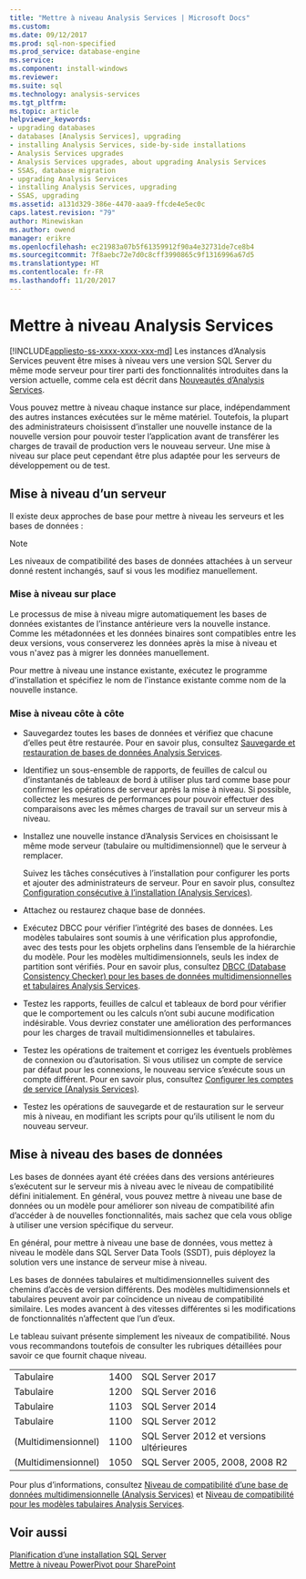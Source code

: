```yaml
---
title: "Mettre à niveau Analysis Services | Microsoft Docs"
ms.custom: 
ms.date: 09/12/2017
ms.prod: sql-non-specified
ms.prod_service: database-engine
ms.service: 
ms.component: install-windows
ms.reviewer: 
ms.suite: sql
ms.technology: analysis-services
ms.tgt_pltfrm: 
ms.topic: article
helpviewer_keywords:
- upgrading databases
- databases [Analysis Services], upgrading
- installing Analysis Services, side-by-side installations
- Analysis Services upgrades
- Analysis Services upgrades, about upgrading Analysis Services
- SSAS, database migration
- upgrading Analysis Services
- installing Analysis Services, upgrading
- SSAS, upgrading
ms.assetid: a131d329-386e-4470-aaa9-ffcde4e5ec0c
caps.latest.revision: "79"
author: Minewiskan
ms.author: owend
manager: erikre
ms.openlocfilehash: ec21983a07b5f61359912f90a4e32731de7ce8b4
ms.sourcegitcommit: 7f8aebc72e7d0c8cff3990865c9f1316996a67d5
ms.translationtype: HT
ms.contentlocale: fr-FR
ms.lasthandoff: 11/20/2017
---
```

# <a name="upgrade-analysis-services"></a>Mettre à niveau Analysis Services
[!INCLUDE[appliesto-ss-xxxx-xxxx-xxx-md](../../includes/appliesto-ss-xxxx-xxxx-xxx-md.md)] Les instances d’Analysis Services peuvent être mises à niveau vers une version SQL Server du même mode serveur pour tirer parti des fonctionnalités introduites dans la version actuelle, comme cela est décrit dans [Nouveautés d’Analysis Services](../../analysis-services/what-s-new-in-analysis-services.md).  
  
 Vous pouvez mettre à niveau chaque instance sur place, indépendamment des autres instances exécutées sur le même matériel. Toutefois, la plupart des administrateurs choisissent d’installer une nouvelle instance de la nouvelle version pour pouvoir tester l’application avant de transférer les charges de travail de production vers le nouveau serveur. Une mise à niveau sur place peut cependant être plus adaptée pour les serveurs de développement ou de test.  
  
## <a name="server-upgrade"></a>Mise à niveau d’un serveur  
 Il existe deux approches de base pour mettre à niveau les serveurs et les bases de données :  
  
> [!NOTE]
> Les niveaux de compatibilité des bases de données attachées à un serveur donné restent inchangés, sauf si vous les modifiez manuellement.
   
  
### <a name="in-place-upgrade"></a>Mise à niveau sur place  
 Le processus de mise à niveau migre automatiquement les bases de données existantes de l’instance antérieure vers la nouvelle instance. Comme les métadonnées et les données binaires sont compatibles entre les deux versions, vous conserverez les données après la mise à niveau et vous n'avez pas à migrer les données manuellement.  
  
 Pour mettre à niveau une instance existante, exécutez le programme d'installation et spécifiez le nom de l'instance existante comme nom de la nouvelle instance.  
  
### <a name="side-by-side-upgrade"></a>Mise à niveau côte à côte  
  
-   Sauvegardez toutes les bases de données et vérifiez que chacune d’elles peut être restaurée. Pour en savoir plus, consultez [Sauvegarde et restauration de bases de données Analysis Services](../../analysis-services/multidimensional-models/backup-and-restore-of-analysis-services-databases.md).  
  
-   Identifiez un sous-ensemble de rapports, de feuilles de calcul ou d’instantanés de tableaux de bord à utiliser plus tard comme base pour confirmer les opérations de serveur après la mise à niveau. Si possible, collectez les mesures de performances pour pouvoir effectuer des comparaisons avec les mêmes charges de travail sur un serveur mis à niveau.  
  
-   Installez une nouvelle instance d’Analysis Services en choisissant le même mode serveur (tabulaire ou multidimensionnel) que le serveur à remplacer. 
  
     Suivez les tâches consécutives à l’installation pour configurer les ports et ajouter des administrateurs de serveur. Pour en savoir plus, consultez [Configuration consécutive à l’installation &#40;Analysis Services&#41;](../../analysis-services/instances/post-install-configuration-analysis-services.md).  
  
-   Attachez ou restaurez chaque base de données.  
  
-   Exécutez DBCC pour vérifier l’intégrité des bases de données. Les modèles tabulaires sont soumis à une vérification plus approfondie, avec des tests pour les objets orphelins dans l’ensemble de la hiérarchie du modèle. Pour les modèles multidimensionnels, seuls les index de partition sont vérifiés. Pour en savoir plus, consultez [DBCC &#40;Database Consistency Checker&#41; pour les bases de données multidimensionnelles et tabulaires Analysis Services](../../analysis-services/instances/database-consistency-checker-dbcc-for-analysis-services.md).  
  
-   Testez les rapports, feuilles de calcul et tableaux de bord pour vérifier que le comportement ou les calculs n’ont subi aucune modification indésirable. Vous devriez constater une amélioration des performances pour les charges de travail multidimensionnelles et tabulaires.  
  
-   Testez les opérations de traitement et corrigez les éventuels problèmes de connexion ou d’autorisation. Si vous utilisez un compte de service par défaut pour les connexions, le nouveau service s’exécute sous un compte différent. Pour en savoir plus, consultez [Configurer les comptes de service &#40;Analysis Services&#41;](../../analysis-services/instances/configure-service-accounts-analysis-services.md).  
  
-   Testez les opérations de sauvegarde et de restauration sur le serveur mis à niveau, en modifiant les scripts pour qu’ils utilisent le nom du nouveau serveur.  
  
## <a name="database-upgrade"></a>Mise à niveau des bases de données  
 Les bases de données ayant été créées dans des versions antérieures s’exécutent sur le serveur mis à niveau avec le niveau de compatibilité défini initialement. En général, vous pouvez mettre à niveau une base de données ou un modèle pour améliorer son niveau de compatibilité afin d’accéder à de nouvelles fonctionnalités, mais sachez que cela vous oblige à utiliser une version spécifique du serveur.  
  
 En général, pour mettre à niveau une base de données, vous mettez à niveau le modèle dans SQL Server Data Tools (SSDT), puis déployez la solution vers une instance de serveur mise à niveau.
  
 Les bases de données tabulaires et multidimensionnelles suivent des chemins d’accès de version différents. Des modèles multidimensionnels et tabulaires peuvent avoir par coïncidence un niveau de compatibilité similaire.  Les modes avancent à des vitesses différentes si les modifications de fonctionnalités n’affectent que l’un d’eux.  
  
 Le tableau suivant présente simplement les niveaux de compatibilité. Nous vous recommandons toutefois de consulter les rubriques détaillées pour savoir ce que fournit chaque niveau.  
  
||||  
|-|-|-|  
|Tabulaire|1400|SQL Server 2017|
|Tabulaire|1200|SQL Server 2016|  
|Tabulaire|1103|SQL Server 2014|  
|Tabulaire|1100|SQL Server 2012|  
|(Multidimensionnel)|1100|SQL Server 2012 et versions ultérieures|  
|(Multidimensionnel)|1050|SQL Server 2005, 2008, 2008 R2|  
  
 Pour plus d’informations, consultez [Niveau de compatibilité d’une base de données multidimensionnelle &#40;Analysis Services&#41;](../../analysis-services/multidimensional-models/compatibility-level-of-a-multidimensional-database-analysis-services.md) et [Niveau de compatibilité pour les modèles tabulaires Analysis Services](../../analysis-services/tabular-models/compatibility-level-for-tabular-models-in-analysis-services.md).  
  
## <a name="see-also"></a>Voir aussi  
 [Planification d’une installation SQL Server](../../sql-server/install/planning-a-sql-server-installation.md)   
 [Mettre à niveau PowerPivot pour SharePoint](../../database-engine/install-windows/upgrade-power-pivot-for-sharepoint.md)   
  
  
